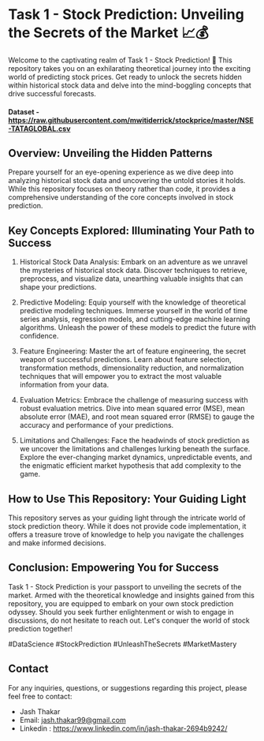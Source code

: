 #  Task 1 - Stock Prediction: Unveiling the Secrets of the Market 📈💰

Welcome to the captivating realm of Task 1 - Stock Prediction! 🚀 This repository takes you on an exhilarating theoretical journey into the exciting world of predicting stock prices. Get ready to unlock the secrets hidden within historical stock data and delve into the mind-boggling concepts that drive successful forecasts. 

#### Dataset - https://raw.githubusercontent.com/mwitiderrick/stockprice/master/NSE-TATAGLOBAL.csv 

## Overview: Unveiling the Hidden Patterns

Prepare yourself for an eye-opening experience as we dive deep into analyzing historical stock data and uncovering the untold stories it holds. While this repository focuses on theory rather than code, it provides a comprehensive understanding of the core concepts involved in stock prediction.

## Key Concepts Explored: Illuminating Your Path to Success

1. Historical Stock Data Analysis: Embark on an adventure as we unravel the mysteries of historical stock data. Discover techniques to retrieve, preprocess, and visualize data, unearthing valuable insights that can shape your predictions.

2. Predictive Modeling: Equip yourself with the knowledge of theoretical predictive modeling techniques. Immerse yourself in the world of time series analysis, regression models, and cutting-edge machine learning algorithms. Unleash the power of these models to predict the future with confidence.

3. Feature Engineering: Master the art of feature engineering, the secret weapon of successful predictions. Learn about feature selection, transformation methods, dimensionality reduction, and normalization techniques that will empower you to extract the most valuable information from your data.

4. Evaluation Metrics: Embrace the challenge of measuring success with robust evaluation metrics. Dive into mean squared error (MSE), mean absolute error (MAE), and root mean squared error (RMSE) to gauge the accuracy and performance of your predictions.

5. Limitations and Challenges: Face the headwinds of stock prediction as we uncover the limitations and challenges lurking beneath the surface. Explore the ever-changing market dynamics, unpredictable events, and the enigmatic efficient market hypothesis that add complexity to the game.

## How to Use This Repository: Your Guiding Light

This repository serves as your guiding light through the intricate world of stock prediction theory. While it does not provide code implementation, it offers a treasure trove of knowledge to help you navigate the challenges and make informed decisions.

## Conclusion: Empowering You for Success

Task 1 - Stock Prediction is your passport to unveiling the secrets of the market. Armed with the theoretical knowledge and insights gained from this repository, you are equipped to embark on your own stock prediction odyssey. Should you seek further enlightenment or wish to engage in discussions, do not hesitate to reach out. Let's conquer the world of stock prediction together! 

#DataScience #StockPrediction #UnleashTheSecrets #MarketMastery

## Contact

For any inquiries, questions, or suggestions regarding this project, please feel free to contact:

- Jash Thakar 
- Email: jash.thakar99@gmail.com  
- Linkedin : https://www.linkedin.com/in/jash-thakar-2694b9242/ 
